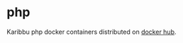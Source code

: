 # php

Karibbu php docker containers distributed on [docker hub](https://hub.docker.com/r/karibbu/php/tags/).
